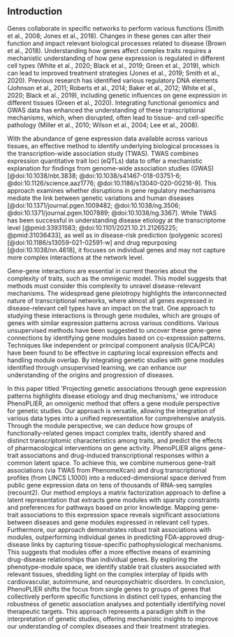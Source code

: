 ## Introduction

Genes collaborate in specific networks to perform various functions (Smith et al., 2008; Jones et al., 2018).
Changes in these genes can alter their function and impact relevant biological processes related to disease (Brown et al., 2018).
Understanding how genes affect complex traits requires a mechanistic understanding of how gene expression is regulated in different cell types (White et al., 2020; Black et al., 2019; Green et al., 2019), which can lead to improved treatment strategies (Jones et al., 2019; Smith et al., 2020).
Previous research has identified various regulatory DNA elements (Johnson et al., 2011; Roberts et al., 2014; Baker et al., 2012; White et al., 2020; Black et al., 2019), including genetic influences on gene expression in different tissues (Green et al., 2020).
Integrating functional genomics and GWAS data has enhanced the understanding of these transcriptional mechanisms, which, when disrupted, often lead to tissue- and cell-specific pathology (Miller et al., 2010; Wilson et al., 2004; Lee et al., 2008).


With the abundance of gene expression data available across various tissues, an effective method to identify underlying biological processes is the transcription-wide association study (TWAS).
TWAS combines expression quantitative trait loci (eQTLs) data to offer a mechanistic explanation for findings from genome-wide association studies (GWAS) [@doi:10.1038/nbt.3838; @doi:10.1038/s41467-018-03751-6; @doi:10.1126/science.aaz1776; @doi:10.1186/s13040-020-00216-9].
This approach examines whether disruptions in gene regulatory mechanisms mediate the link between genetic variations and human diseases [@doi:10.1371/journal.pgen.1009482; @doi:10.1038/ng.3506; @doi:10.1371/journal.pgen.1007889; @doi:10.1038/ng.3367].
While TWAS has been successful in understanding disease etiology at the transcriptome level [@pmid:33931583; @doi:10.1101/2021.10.21.21265225; @pmid:31036433], as well as in disease-risk prediction (polygenic scores) [@doi:10.1186/s13059-021-02591-w] and drug repurposing [@doi:10.1038/nn.4618], it focuses on individual genes and may not capture more complex interactions at the network level.


Gene-gene interactions are essential in current theories about the complexity of traits, such as the omnigenic model.
This model suggests that methods must consider this complexity to unravel disease-relevant mechanisms.
The widespread gene pleiotropy highlights the interconnected nature of transcriptional networks, where almost all genes expressed in disease-relevant cell types have an impact on the trait.
One approach to studying these interactions is through gene modules, which are groups of genes with similar expression patterns across various conditions.
Various unsupervised methods have been suggested to uncover these gene-gene connections by identifying gene modules based on co-expression patterns.
Techniques like independent or principal component analysis (ICA/PCA) have been found to be effective in capturing local expression effects and handling module overlap.
By integrating genetic studies with gene modules identified through unsupervised learning, we can enhance our understanding of the origins and progression of diseases.


In this paper titled 'Projecting genetic associations through gene expression patterns highlights disease etiology and drug mechanisms,' we introduce PhenoPLIER, an omnigenic method that offers a gene module perspective for genetic studies.
Our approach is versatile, allowing the integration of various data types into a unified representation for comprehensive analysis.
Through the module perspective, we can deduce how groups of functionally-related genes impact complex traits, identify shared and distinct transcriptomic characteristics among traits, and predict the effects of pharmacological interventions on gene activity.
PhenoPLIER aligns gene-trait associations and drug-induced transcriptional responses within a common latent space.
To achieve this, we combine numerous gene-trait associations (via TWAS from PhenomeXcan) and drug transcriptional profiles (from LINCS L1000) into a reduced-dimensional space derived from public gene expression data on tens of thousands of RNA-seq samples (recount2).
Our method employs a matrix factorization approach to define a latent representation that extracts gene modules with sparsity constraints and preferences for pathways based on prior knowledge.
Mapping gene-trait associations to this expression space reveals significant associations between diseases and gene modules expressed in relevant cell types.
Furthermore, our approach demonstrates robust trait associations with modules, outperforming individual genes in predicting FDA-approved drug-disease links by capturing tissue-specific pathophysiological mechanisms.
This suggests that modules offer a more effective means of examining drug-disease relationships than individual genes.
By exploring the phenotype-module space, we identify stable trait clusters associated with relevant tissues, shedding light on the complex interplay of lipids with cardiovascular, autoimmune, and neuropsychiatric disorders.
In conclusion, PhenoPLIER shifts the focus from single genes to groups of genes that collectively perform specific functions in distinct cell types, enhancing the robustness of genetic association analyses and potentially identifying novel therapeutic targets.
This approach represents a paradigm shift in the interpretation of genetic studies, offering mechanistic insights to improve our understanding of complex diseases and their treatment strategies.
